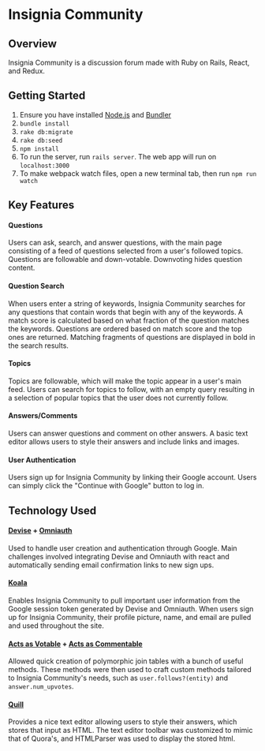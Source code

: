 # Insignia Community


## Overview
Insignia Community is a discussion forum made with Ruby on Rails, React, and Redux.

## Getting Started
1. Ensure you have installed [Node.js](https://nodejs.org/en/download/) and [Bundler](https://bundler.io/)
2. ``bundle install``
3. ``rake db:migrate``
4. ``rake db:seed``
5. ``npm install``
6. To run the server, run ``rails server``. The web app will run on ``localhost:3000``
7. To make webpack watch files, open a new terminal tab, then run ``npm run watch``

## Key Features

#### Questions

  Users can ask, search, and answer questions, with the main page consisting of a feed of questions selected from a user's followed topics. Questions are followable and down-votable. Downvoting hides question content.

#### Question Search

   When users enter a string of keywords, Insignia Community searches for any questions that contain words that begin with any of the keywords. A match score is calculated based on what fraction of the question matches the keywords. Questions are ordered based on match score and the top ones are returned. Matching fragments of questions are displayed in bold in the search results.

#### Topics

  Topics are followable, which will make the topic appear in a user's main feed. Users can search for topics to follow, with an empty query resulting in a selection of popular topics that the user does not currently follow.

#### Answers/Comments

  Users can answer questions and comment on other answers. A basic text editor allows users to style their answers and include links and images.

#### User Authentication

  Users sign up for Insignia Community by linking their Google account. Users can simply click the "Continue with Google" button to log in.


## Technology Used

  #### [Devise](https://github.com/plataformatec/devise) + [Omniauth](https://github.com/omniauth/omniauth)

  Used to handle user creation and authentication through Google. Main challenges involved integrating Devise and Omniauth with react and automatically sending email confirmation links to new sign ups.

  #### [Koala](https://github.com/arsduo/koala)

  Enables Insignia Community to pull important user information from the Google session token generated by Devise and Omniauth. When users sign up for Insignia Community, their profile picture, name, and email are pulled and used throughout the site.

  #### [Acts as Votable](https://github.com/ryanto/acts_as_votable) + [Acts as Commentable](https://github.com/elight/acts_as_commentable_with_threading)
  Allowed quick creation of polymorphic join tables with a bunch of useful methods. These methods were then used to craft custom methods tailored to Insignia Community's needs, such as `user.follows?(entity)` and `answer.num_upvotes`.

  #### [Quill](https://github.com/zenoamaro/react-quill)
  Provides a nice text editor allowing users to style their answers, which stores that input as HTML. The text editor toolbar was customized to mimic that of Quora's, and HTMLParser was used to display the stored html.
